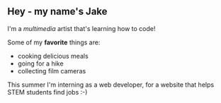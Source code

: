 ## Hey - my name's Jake  

I'm a *multimedia* artist that's learning how to code!  

Some of my **favorite** things are:
- cooking delicious meals
- going for a hike
- collecting film cameras

This summer I'm interning as a web developer, for a website that helps STEM students find jobs :-)
